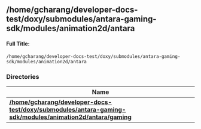 

## /home/gcharang/developer-docs-test/doxy/submodules/antara-gaming-sdk/modules/animation2d/antara

#### Full Title:
```
/home/gcharang/developer-docs-test/doxy/submodules/antara-gaming-sdk/modules/animation2d/antara
```





### Directories

| Name           |
| -------------- |
| **[/home/gcharang/developer-docs-test/doxy/submodules/antara-gaming-sdk/modules/animation2d/antara/gaming](Files/dir_45f98552886af9cf360ef4f1812b70f4.md#dir-/home/gcharang/developer-docs-test/doxy/submodules/antara-gaming-sdk/modules/animation2d/antara/gaming)**  |






















